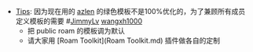 - [Tips](Tips.md): 因为现在用的 [azlen](azlen.md) 的绿色模板不是100%优化的，为了兼顾所有成员定义模板的需要 #[JimmyLv](JimmyLv.md) [wangxh1000](wangxh1000.md)
    - 把 public roam 的模板调为默认
    - 请大家用 [Roam Toolkit](Roam Toolkit.md) 插件做各自的定制
